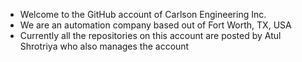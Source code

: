 - Welcome to the GitHub account of Carlson Engineering Inc.
- We are an automation company based out of Fort Worth, TX, USA
- Currently all the repositories on this account are posted by Atul Shrotriya who also manages the account


<!---
CarlsonEngineering/CarlsonEngineering is a ✨ special ✨ repository because its `README.md` (this file) appears on your GitHub profile.
You can click the Preview link to take a look at your changes.
--->
